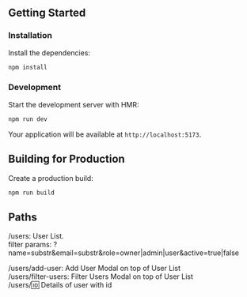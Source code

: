 
## Getting Started

### Installation

Install the dependencies:

```bash
npm install
```

### Development

Start the development server with HMR:

```bash
npm run dev
```

Your application will be available at `http://localhost:5173`.

## Building for Production

Create a production build:

```bash
npm run build
```

## Paths

/users: User List. \
    filter params: ?name=substr&email=substr&role=owner|admin|user&active=true|false

/users/add-user: Add User Modal on top of User List \
/users/filter-users: Filter Users Modal on top of User List \
/users/:id: Details of user with id 


